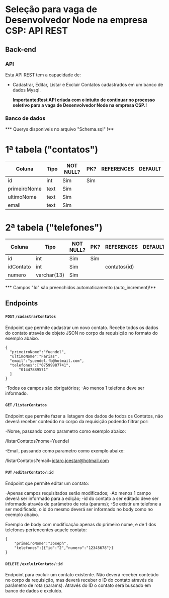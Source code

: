 # Seleção para vaga de Desenvolvedor Node na empresa CSP: API REST

## Back-end

### API

Esta API REST tem a capacidade de:

- Cadastrar, Editar, Listar e Excluir Contatos cadastrados em um banco de dados Mysql.
  
  **Importante:Rest API criada com o intuito de continuar no processo seletivo para a vaga de Desenvolvedor Node na empresa CSP.!**

### Banco de dados
*** Querys disponiveis no arquivo "Schema.sql" !**
# 1ª tabela ("contatos")

| Coluna     | Tipo         | NOT NULL? | PK? | REFERENCES | DEFAULT   |
| --------   | --------     | --------- | --- | ---------- | -------   |
| id         | int          | Sim       | Sim |            |           |
|primeiroNome| text         | Sim       |     |            |           |
| ultimoNome | text         | Sim       |     |            |           |
| email      | text         | Sim       |     |            |           |


# 2ª tabela ("telefones")

| Coluna     | Tipo         | NOT NULL? | PK? | REFERENCES | DEFAULT   |
| --------   | --------     | --------- | --- | ---------- | -------   |
| id         | int          | Sim       | Sim |            |           |
| idContato  | int          | Sim       |     |contatos(id)|           |
| numero     | varchar(13)  | Sim       |     |            |           |


  *** Campos "Id" são preenchidos automaticamento (auto_increment)!**

  ## Endpoints

  #### `POST` `/cadastrarContatos`
 Endpoint que permite cadastrar um novo contato. Recebe todos os dados do contato através de objeto JSON no corpo da requisição no formato do exemplo abaixo.

  ```json=
{
	"primeiroNome":"Yuendel",
	"ultimoNome":"Farias",
	"email":"yuendel.fb@hotmail.com",
	"telefones":["07599987741",
		"01447889571"
	]
}
```

-Todos os campos são obrigatórios;
-Ao menos 1 telefone deve ser informado.

  #### `GET` `/listarContatos`
Endpoint que permite fazer a listagem dos dados de todos os Contatos, não deverá receber conteúdo no corpo da requisição podendo filtrar por: 


-Nome, passando como parametro como exemplo abaixo:

/listarContatos?nome=Yuendel

-Email, passando como parametro como exemplo abaixo:

/listarContatos?email=jotaro.joestar@hotmail.com

  #### `PUT` `/editarContato/:id`
Endpoint que permite editar um contato:

-Apenas campos requisitados serão modificados;
-Ao menos 1 campo deverá ser informado para a edição;
-id do contato a ser editado deve ser informado através de parâmetro de rota (params);
-Se existir um telefone a ser modificado, o id do mesmo deverá ser informado no body como no exemplo abaixo.

Exemplo de body com modificação apenas do primeiro nome, e de 1 dos telefones pertencentes aquele contato:

```json=
{
	"primeiroNome":"Joseph",
	"telefones":[{"id":"2","numero":"12345678"}]
}
```


  #### `DELETE` `/excluirContato/:id`
Endpoint para excluir um contato existente. Não deverá receber conteúdo no corpo da requisição, mas deverá receber o ID do contato através de parâmetro de rota (params). Através do ID o contato será buscado em banco de dados e excluído.

